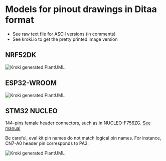 # Models for pinout drawings in Ditaa format
* See raw text file for ASCII versions (in comments)
* See kroki.io to get the pretty printed image version

## NRF52DK
<!--

                                                            +----+
                                                    P0.27   | 10 |
                                                            |    |
                                                    P0.28   | 9  |
                                                            |    |
                                                    P0.02   | 8  |
        o                                                   |    |
     +---+                                          GND     | 7  |
     | 1 | VDD                                              |    |
     |   |                                          P0.25   | 6  |
     | 2 | VDD                                              |    |
     |   |                                          P0.24   | 5  |
     | 3 | RESET                                            |    |
     |   |                                          P0.23   | 4  |
     | 4 | VDD                                              |    |
     |   |                                          P0.22   | 3  |
     | 5 | 5V                                               |    |
     |   |                                          P0.20   | 2  |
     | 6 | GND                                              |    |
     |   |                                          P0.19   | 1  |
     | 7 | GND                                              |    |
     |   |                                                  +----+
     | 8 | NC                                                 o
     |   |                                                   P4
     +---+
      P1                                                    +----+
        o                                           P0.18   | 8  |
     +---+                                                  |    |
     | 1 | P0.03                                    P0.17   | 7  |
     |   |                                                  |    |
     | 2 | P0.04                                    P0.16   | 6  |
     |   |                                                  |    |
     | 3 | P0.28                                    P0.15   | 5  |
     |   |                                                  |    |
     | 4 | P0.29                                    P0.14   | 4  |
     |   |                                                  |    |
     | 5 | P0.30                                    P0.13   | 3  |
     |   |                                                  |    |
     | 6 | P0.31                                    P0.12   | 2  |
     |   |                                                  |    |
     +---+                                          P0.11   | 1  |
                                                            |    |
                                                            +----+
                                                              o
                                                             P3

                                                            +----+
                                                    P0.10   | 9  |
                                                            |    |
                                                    P0.09   | 8  |
                                                            |    |
                                                    P0.08   | 7  |
                                                            |    |
                                                    P0.07   | 6  |
                                                            |    |
                                                    P0.06   | 5  |
                                                            |    |
                                                    P0.05   | 4  |
                                                            |    |
                                                    P0.21   | 3  |
                                                            |    |
                                                    P0.01   | 2  |
                                                            |    |
                                                    P0.00   | 1  |
                                                            |    |
                                                            +----+
                                                              o
                                                             P6

-->

![Kroki generated PlantUML](https://kroki.io/ditaa/svg/eNrtl82OgyAURvc-BXszE_7RdW1m15iZSV_DF-DhC5RWBrpAINxZlASNi_vlyNUjDqhijB9mjENJ6Yo_qTJnjQhGeqih0O5QTDG5iBmBUmDqIqYwYquksN0Z80u_LouPUM8I0x0zr8tSTqEf1_kdEa5EBhEUgIK7EhFEMDO_zz_n344UzJXwIIIDrAX1979HCDuvqCsF9s_CHiHNfDy3nSjI7N-LPUJ1pnilX-sOjS6nwyFbFQJaeSAbr66VNPiYbMcESqZIoAft97ot1n7WziyXQiUCLVrWvxTUU_BcCpkItAEFu1O472UWhUgE2oCCe4o5l4InAm1AIe4UDOdSsESgDSikpyC5FDQRaDXFwdfMUpBIoP03XA32r4lAS8fKBqh7sM3A_2L3O6e7XwCKKZI3DIWK5A1DISN5w1CISN4wf4gkkjfMWpBI3jAU-C3vcEXkDZkJeKo=)

## ESP32-WROOM
<!--

            +-----+       +------------------+       +-----+
            | 3V3 |       |                  |       | GND |
            |     |       |                  |       |     |
            | EN  |       |                  |       | 23  |
            |     |       |                  |       |     |
            | VP  |       |    ESPRESSIF     |       | 22  |
            |     |       |                  |       |     |
            | VN  |       |    ESP32-WROOM   |       | TX  |
            |     |       |                  |       |     |
            | 34  |       |                  |       | RX  |
            |     |       |                  |       |     |
            | 35  |       |                  |       | 21  |
            |     |       |                  |       |     |
            | 32  |       |                  |       | GND |
            |     |       |                  |       |     |
            | 33  |       +------------------+       | 19  |
            |     |                                  |     |
            | 25  |                                  | 18  |
            |     |                                  |     |
            | 26  |                                  | 5   |
            |     |                                  |     |
            | 27  |                                  | 17  |
            |     |                                  |     |
            | 14  |                                  | 16  |
            |     |                                  |     |
            | 12  |                                  | 4   |
            |     |                                  |     |
            | GND |                                  | 0   |
            |     |                                  |     |
            | 13  |                                  | 2   |
            |     |                                  |     |
            | D2  |                                  | 15  |
            |     |                                  |     |
            | D3  |                                  | D1  |
            |     |                                  |     |
            | CMD |                                  | D0  |
            |     |                                  |     |
            | 5V  |                                  | CLK |
            |     |                                  |     |
            +-----+                                  +-----+
-->

![Kroki generated PlantUML](https://kroki.io/ditaa/svg/eNrFlssKgzAQRfd-xexFMDNG27WxpbQ-0GL7MX58W2mx0RJmcaF3EQgzh8MkBiRaEievxN7Oi1-Koy-WJpJRnutnt8lSOjaOpmhbU8HzuoKrRgmzENY8dquOauj6ahhOh7WZ0eZmaxZObn3b1h58vYPNkinhHm622ns2aDPTn75tkaUj8CQnMvvwzIH8NrNVwmaHNudK2BLaXGhnLsBmk2nNOdrMSjhDn_b8WDRwijYbUcKMNjvtaRuLNmtndgZsLmvlPbsUbLajEi4vZ6TZ_5UK5N34AGiqfao=)

## STM32 NUCLEO
144-pins female header connectors, such as in NUCLEO-F756ZG. [See manual](https://www.st.com/resource/en/user_manual/dm00244518-stm32-nucleo-144-boards-stmicroelectronics.pdf)

Be careful, eval kit pin names do not match logical pin names.
For instance, CN7-A0 header pin corresponds to PA3.

<!--
                                                                         CN7

                                                                       +-------+
                                                                   D16 | 1 | 2 | D15
                                                                       |   |   |
                                                                   D17 | 3 | 4 | D14
                                                                       |   |   |
                                                                   D18 | 5 | 6 | AREF
                    CN8                                                |   |   |
                                                                   D19 | 7 | 8 | GND
                  +-------+                                            |   |   |
               NC | 1 | 2 | D43                                    D20 | 9 | 10| D13
                  |   |   |                                            |   |   |
            IOREF | 3 | 4 | D44                                    D21 | 11| 12| D12
                  |   |   |                                            |   |   |
            RESET | 5 | 6 | D45                                    D22 | 13| 14| D11
                  |   |   |                                            |   |   |
              3V3 | 7 | 8 | D46                                    D23 | 15| 16| D10
                  |   |   |                                            |   |   |
               5V | 9 | 10| D47                                    D24 | 17| 18| D9
                  |   |   |                                            |   |   |
              GND | 11| 12| D48                                    D25 | 19| 20| D8
                  |   |   |                                            |   |   |
              GND | 13| 14| D49                                        +-------+
                  |   |   |
              VIN | 15| 16| D50                                        +-------+
                  |   |   |                                      AVDD  | 1 | 2 | D7
                  +-------+                                            |   |   |
                                                                 AGND  | 3 | 4 | D6
                  +-------+                                            |   |   |
              A0  | 1 | 2 | D51                                   GND  | 5 | 6 | D5
                  |   |   |                                            |   |   |
              A1  | 3 | 4 | D52                                    A6  | 7 | 8 | D4
                  |   |   |                                            |   |   |
              A2  | 5 | 6 | D53                                    A7  | 9 | 10| D3
                  |   |   |                                            |   |   |
              A3  | 7 | 8 | D54                                    A8  | 11| 12| D2
                  |   |   |                                            |   |   |
              A4  | 9 | 10| D55                                    D26 | 13| 14| D1
                  |   |   |                                            |   |   |
              A5  | 11| 12| GND                                    D27 | 15| 16| D0
                  |   |   |                                            |   |   |
              D72 | 13| 14| D56                                    GND | 17| 18| D42
                  |   |   |                                            |   |   |
              D71 | 15| 16| D57                                    D28 | 19| 20| D41
                  |   |   |                                            |   |   |
              D70 | 17| 18| D58                                    D29 | 21| 22| GND
                  |   |   |                                            |   |   |
              D69 | 19| 20| D59                                    D30 | 23| 24| D40
                  |   |   |                                            |   |   |
              D68 | 21| 22| D60                                    D31 | 25| 26| D39
                  |   |   |                                            |   |   |
              GND | 23| 24| D61                                    GND | 27| 28| D38
                  |   |   |                                            |   |   |
              D67 | 25| 26| D62                                    D32 | 29| 30| D37
                  |   |   |                                            |   |   |
              D66 | 27| 28| D63                                    D33 | 31| 32| D36
                  |   |   |                                            |   |   |
              D65 | 29| 30| D64                                    D34 | 33| 34| D35
                  |   |   |                                            |   |   |
                  +-------+                                            +-------+

                  CN9                                                  CN10
-->
![Kroki generated PlantUML](https://kroki.io/ditaa/svg/eNrNmEGOgzAMRfecIvtqpDiOk7BEIM2OZU_Tw49NW5pIncqtYmaQvCvm5ffHP-Bcp2te8zB06nX6ul6nHg0XSO7igCtwLUC9KC_36kOZuRlyxY0y_lPKws2IK_3ScF7LHxOO3Ey0LE8b7tbqQrjOtbUiqgiD5x8LJXj5p3F48cBeOlbWilFHKcsC4ApCGY6hvFmLKUlHKcIDckWhBGtKPOPDXkyZdJRyExBXEkpvriWda4vFrKMUe0DmKnzTaA35vS61w2LRQYpDYOQdJysrB0HeDRbHHhH2egvsPiHf9WHvybEPtWw-RD9Ptn2mJWvIyTeiECh6iXfqkUbWZp2gEYWCptmUXDPRzCFDK4oqM6fs6oFmHpkTNqKQKjKn4uqBZp6YU2xEIWVipiYxzSGpFmXbEhrIXA9C87xccnOMIFWq36Lhnpcx2FNCEw_KVC91YEawp_S1LKSMdbFxYJeEq0vMKdNYy0KqXF9QlhbYJmE7DNj7MpVKliV5HeUWU2yTIDbBgw5yuywJ9LsnsE2C2ASLvZa5liUFnZYyGALbBLfcyfaUqZYl6d4oUTIf2SYoNsFkT0m1LEn3RolyKkG2CYpNkI54o_zoEPg4Tg_PPnCM7u1rXsH_AN1nAPo=)
